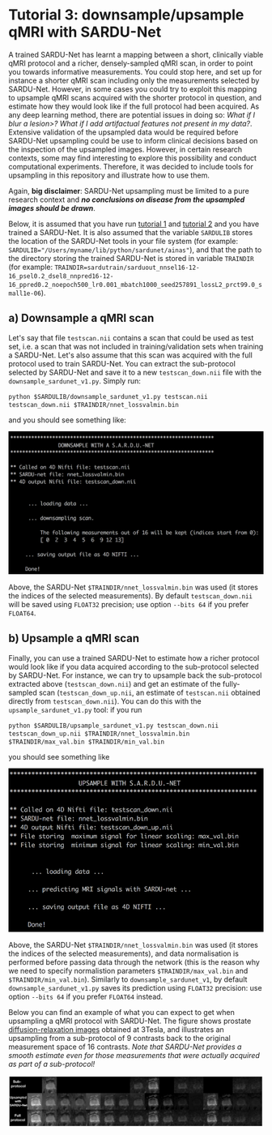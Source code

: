 # Tutorial 3: downsample/upsample qMRI with SARDU-Net
A trained SARDU-Net has learnt a mapping between a short, clinically viable qMRI protocol and a richer, densely-sampled qMRI scan, in order to point you towards informative measurements. You could stop here, and set up for instance a shorter qMRI scan including only the measurements selected by SARDU-Net. However, in some cases you could try to exploit this mapping to upsample qMRI scans acquired with the shorter protocol in question, and estimate how they would look like if the full protocol had been acquired. As any deep learning method, there are potential issues in doing so: *What if I blur a lesion>?* *What if I add artifactual features not present in my data?*. Extensive validation of the upsampled data would be required before SARDU-Net upsampling could be use to inform clinical decisions based on the inspection of the upsampled images. However, in certain research contexts, some may find interesting to explore this possibility and conduct computational experiments. Therefore, it was decided to include tools for upsampling in this repository and illustrate how to use them.

Again, **big disclaimer**: SARDU-Net upsampling must be limited to a pure research context and ***no conclusions on disease from the upsampled images should be drawn***. 

Below, it is assumed that you have run [tutorial 1](https://github.com/fragrussu/sardunet/blob/master/tutorials/tutorial1.md) and [tutorial 2](https://github.com/fragrussu/sardunet/blob/master/tutorials/tutorial2.md) and you have trained a SARDU-Net. It is also assumed that the variable `SARDULIB` stores the location of the SARDU-Net tools in your file system (for example: `SARDULIB="/Users/myname/lib/python/sardunet/ainas"`), and that the path to the directory storing the trained SARDU-Net is stored in variable `TRAINDIR` (for example: `TRAINDIR=sardutrain/sarduout_nnsel16-12-16_psel0.2_dsel8_nnpred16-12-16_ppred0.2_noepoch500_lr0.001_mbatch1000_seed257891_lossL2_prct99.0_small1e-06`).


## a) Downsample a qMRI scan
Let's say that file `testscan.nii` contains a scan that could be used as test set, i.e. a scan that was not included in training/validation sets when training a SARDU-Net. Let's also assume that this scan was acquired with the full protocol used to train SARDU-Net. You can extract the sub-protocol selected by SARDU-Net and save it to a new `testscan_down.nii` file with the `downsample_sardunet_v1.py`. Simply run:
```
python $SARDULIB/downsample_sardunet_v1.py testscan.nii testscan_down.nii $TRAINDIR/nnet_lossvalmin.bin
```
and you should see something like:

<img src="https://github.com/fragrussu/sardunet/blob/master/tutorials/sardudown.png" width="512">


Above, the SARDU-Net `$TRAINDIR/nnet_lossvalmin.bin` was used (it stores the indices of the selected measurements). By default `testscan_down.nii` will be saved using `FLOAT32` precision; use option `--bits 64` if you prefer `FLOAT64`.


## b) Upsample a qMRI scan
Finally, you can use a trained SARDU-Net to estimate how a richer protocol would look like if you data acquired according to the sub-protocol selected by SARDU-Net. For instance, we can try to upsample back the sub-protocol extracted above (`testscan_down.nii`) and get an estimate of the fully-sampled scan (`testscan_down_up.nii`, an estimate of `testscan.nii` obtained directly from `testscan_down.nii`). You can do this with the `upsample_sardunet_v1.py` tool: if you run
```
python $SARDULIB/upsample_sardunet_v1.py testscan_down.nii testscan_down_up.nii $TRAINDIR/nnet_lossvalmin.bin $TRAINDIR/max_val.bin $TRAINDIR/min_val.bin
```
you should see something like

<img src="https://github.com/fragrussu/sardunet/blob/master/tutorials/sarduup.png" width="512">

Above, the SARDU-Net `$TRAINDIR/nnet_lossvalmin.bin` was used (it stores the indices of the selected measurements), and data normalisation is performed before passing data through the network (this is the reason why we need to specify normalistion parameters `$TRAINDIR/max_val.bin` and `$TRAINDIR/min_val.bin`). Similarly to `downsample_sardunet_v1`, by default `downsample_sardunet_v1.py` saves its prediction using `FLOAT32` precision: use option `--bits 64` if you prefer `FLOAT64` instead.

Below you can find an example of what you can expect to get when upsampling a qMRI protocol with SARDU-Net. The figure shows prostate [diffusion-relaxation images](https://doi.org/10.1101/2020.05.26.116491) obtained at 3Tesla, and illustrates an upsampling from a sub-protocol of 9 contrasts back to the original measurement space of 16 contrasts. *Note that SARDU-Net provides a smooth estimate even for those measurements that were actually acquired as part of a sub-protocol!*


<img src="https://github.com/fragrussu/sardunet/blob/master/tutorials/sarduimages.png" width="1024">


